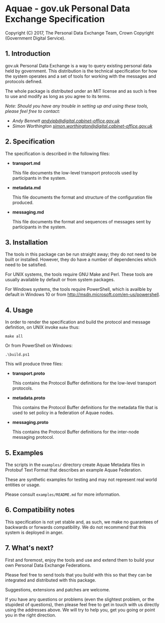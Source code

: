 
  Aquae - gov.uk Personal Data Exchange Specification
  ===================================================

  Copyright (C) 2017, The Personal Data Exchange Team, Crown Copyright (Government Digital Service).

## 1. Introduction

gov.uk Personal Data Exchange is a way to query existing personal data
held by government. This distribution is the technical specification
for how the system operates and a set of tools for working with the
messages and protocols defined.

The whole package is distributed under an MIT license and as such is
free to use and modify as long as you agree to its terms.

_Note: Should you have any trouble in setting up and using these tools,
please feel free to contact:_

+ _Andy Bennett <andyjpb@digital.cabinet-office.gov.uk>_
+ _Simon Worthington <simon.worthington@digital.cabinet-office.gov.uk>_

## 2. Specification

The specification is described in the following files:

+ **transport.md**

    This file documents the low-level transport protocols used
    by participants in the system.

+ **metadata.md**

    This file documents the format and structure of the configuration
    file produced.

+ **messaging.md**

    This file documents the format and sequences of messages sent
    by participants in the system.


## 3. Installation

The tools in this package can be run straight away; they do not need to
be built or installed. However, they do have a number of dependencies
which need to be satisfied.

For UNIX systems, the tools require GNU Make and Perl. These tools are
usually available by default or from system packages.

For Windows systems, the tools require PowerShell, which is availble by
default in Windows 10 or from http://msdn.microsoft.com/en-us/powershell.


## 4. Usage

In order to render the specification and build the protocol and
message definition, on UNIX invoke `make` thus:

    make all

Or from PowerShell on Windows:

    .\build.ps1

This will produce three files:

+ **transport.proto**

    This contains the Protocol Buffer definitions for the low-level
    transport protocols.

+ **metadata.proto**

    This contains the Protocol Buffer definitions for the metadata
    file that is used to set policy in a federation of Aquae nodes.

+ **messaging.proto**

    This contains the Protocol Buffer definitions for the inter-node
    messaging protocol.


## 5. Examples

The scripts in the `examples/` directory create Aquae Metadata files in
Protobuf Text Format that describes an example Aquae Federation.

These are synthetic examples for testing and may not represent real world entities or usage.

Please consult `examples/README.md` for more information.

## 6. Compatibility notes

This specification is not yet stable and, as such, we make no
guarantees of backwards or forwards compatibility. We do not recommend
that this system is deployed in anger.


## 7. What's next?

First and foremost, enjoy the tools and use and extend them to build
your own Personal Data Exchange Federations.

Please feel free to send tools that you build with this so that they
can be integrated and distributed with this package.

Suggestions, extensions and patches are welcome.

If you have any questions or problems (even the slightest problem, or
the stupidest of questions), then please feel free to get in touch with
us directly using the addresses above. We will try to help you, get you
going or point you in the right direction.
